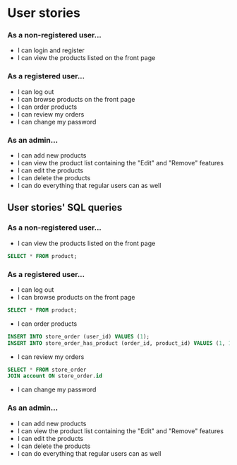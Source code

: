 # User stories

### As a non-registered user...

- I can login and register
- I can view the products listed on the front page

### As a registered user...

- I can log out
- I can browse products on the front page
- I can order products 
- I can review my orders 
- I can change my password

### As an admin...

- I can add new products 
- I can view the product list containing the "Edit" and "Remove" features 
- I can edit the products
- I can delete the products 
- I can do everything that regular users can as well

## User stories' SQL queries

### As a non-registered user...

- I can view the products listed on the front page
```sql
SELECT * FROM product;
```

### As a registered user...

- I can log out
- I can browse products on the front page
```sql
SELECT * FROM product;
```
- I can order products 
```sql
INSERT INTO store_order (user_id) VALUES (1);
INSERT INTO store_order_has_product (order_id, product_id) VALUES (1, 1);
```
- I can review my orders 
```sql
SELECT * FROM store_order
JOIN account ON store_order.id
```
- I can change my password

### As an admin...

- I can add new products 
- I can view the product list containing the "Edit" and "Remove" features 
- I can edit the products
- I can delete the products 
- I can do everything that regular users can as well


